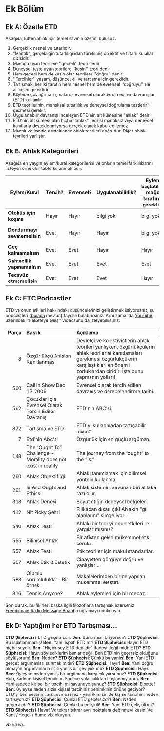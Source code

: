 # Ek Bölüm

## Ek A: Özetle ETD

Aşağıda, lütfen ahlak için temel savının özetini bulunuz.

1. Gerçeklik nesnel ve tutarlıdır.
2. "Mantık", gerçekliğin tutarlılığından türetilmiş objektif ve tutarlı kurallar dizisidir.
3. Mantığa uyan teorilere ''geçerli'' teori denir
4. Deneysel teste uyan teorilere ''kesin'' teori denir
5. Hem geçerli hem de kesin olan teorilere ''doğru'' denir
6. ''Tercihler'' yaşam, düşünce, dil ve tartışma için gereklidir.
7. Tartışmak, her iki tarafın hem nesnel hem de evrensel ''doğruyu'' ele almasını gerektirir.
8. Böylece çok ağır tartışmalarda evrensel olarak tercih edilen davranışlar (ETD) kullanılır.
9. ETD teorilerinin, mantıksal tutarlılık ve deneysel doğrulama testlerini geçmesi gerekir.
10. Uygulanabilir davranışı inceleyen ETD'nin alt kümesine "ahlak" denir
11. ETD'nin alt kümesi olan hiçbir ''ahlak'' teorisi mantıksız veya deneysel kanıtlarla desteklenmiyorsa gerçek olarak kabul edilemez.
12. Mantık ve kanıtla desteklenen ahlak teorileri doğrudur. Diğer ahlak teorileri yanlıştır.

## Ek B: Ahlak Kategorileri

Aşağıda en yaygın eylem/kural kategorilerini ve onların temel farklılıklarını listeyen örnek bir tablo bulunmaktadır.

| Eylem/Kural                 | Tercih? | Evrensel? | Uygulanabilirlik? | Eylemin başlatılması mağdur tarafından gerekli mi? | İhlal eden kimseler önlenebilir mi? | Ahlak Kategorisi          |
| --------------------------- | ------- | --------- | ----------------- | -------------------------------------------------- | ----------------------------------- | ------------------------- |
| **Otobüs için koşma**       | Hayır   | Hayır     | bilgi yok         | bilgi yok                                          | bilgi yok                           | Tarafsız                  |
| **Dondurmayı sevmemelisin** | Evet    | Hayır     | Hayır             | bilgi yok                                          | bilgi yok                           | Tarafsız (kişisel tercih) |
| **Geç kalmamalısın**        | Evet    | Evet      | Hayır             | Hayır                                              | Evet                                | APA                       |
| **Sahtecilik yapmamalısın** | Evet    | Evet      | Evet              | Evet                                               | Evet                                | İyi                       |
| **Tecavüz etmemelisin**     | Evet    | Evet      | Evet              | Hayır                                              | Hayır                               | İyi                       |

## Ek C: ETC Podcastler

ETD ve onun etkileri hakkındaki düşüncelerinizi geliştirmek istiyorsanız, şu podcastleri ([burada](www.freedomainradio.com) mevcut) faydalı bulabilirsiniz. Aynı zamanda [YouTube](www.youtube.com/freedomainradio) üzerindeki''Felsefeye Giriş'' videosunu da izleyebilirsiniz.

| Parça | Başlık                                                        | Açıklama                                                                                                                                                                                                      |
| -----:|:------------------------------------------------------------- |:------------------------------------------------------------------------------------------------------------------------------------------------------------------------------------------------------------- |
|     8 | Özgürlükçü Ahlakın Kanıtlanması                               | Devletçi ve kolektivistlerin ahlak teorileri yanlışken, özgürlükçülerin ahlak teorilerini kanıtlamaları gerekmesi özgürlükçülerin karşılaştıkları en önemli zorluklardan biridir. İşte bunu yapmanın yolları! |
|   560 | Call In Show Dec 17 2006                                      | Evrensel olarak tercih edilen davranış ve derecelendirme tarihi.                                                                                                                                              |
|   562 | Çocuklar için Evrensel Olarak Tercih Edilen Davranış          | ETD'nin ABC'si.                                                                                                                                                                                               |
|   872 | Tartışma ve ETD                                               | ETD'yi kullanmadan tartışabilir misin?                                                                                                                                                                        |
|     7 | Etd'nin Abc'si                                                | Özgürlük için en güçlü argüman.                                                                                                                                                                               |
|   148 | The “Ought To” Challenge - Morality does not exist in reality | The journey from the “ought” to the “is.”                                                                                                                                                                     |
|   260 | Ahlak Objektifliği                                            | Ahlakı tanımlamak için bilimsel yöntem kullanma.                                                                                                                                                              |
|   261 | Is And Ought and Ethics                                       | Ahlak sistemini savunan biri ahlaka razı olur.                                                                                                                                                                |
|   318 | Ahlak Deneyi                                                  | Soyut etiğin deneysel belgeleri.                                                                                                                                                                              |
|   412 | Nit Picky Şehri                                               | Filikadan dışarı çık! Ahlakın "gri alanlarını" simgeliyor.                                                                                                                                                    |
|   540 | Ahlak Testi                                                   | Ahlaki bir teoriyi onun etkileri ile yargılar mısınız?                                                                                                                                                        |
|   555 | Bilimsel Ahlak                                                | Bir afişten gelen mükemmel etik sorular.                                                                                                                                                                      |
|   557 | Ahlak Testi                                                   | Etik teoriler için makul standartlar.                                                                                                                                                                         |
|   567 | Ahlak Etik & Estetik                                          | Cinayetten görgüye doğru ve yanlışlar...                                                                                                                                                                      |
|   588 | Olumlu sorumluluklar- Bir örnek                               | Makalelerimden birine yapılan mükemmel eleştiri.                                                                                                                                                              |
|   816 | Tennis Anyone?                                                | Ahlak eylemleri için bir mecaz.                                                                                                                                                                               |

Son olarak. bu fikirleri başka ilgili filozoflarla tartışmak isterseniz [Freedomain Radio Message Board](www.freedomainradio.com/board)'a uğramayı unutmayın.

## Ek D: Yaptığım her ETD Tartışması...

**ETD Şüphecisi**: ETD geçersizdir. **Ben**: Bunu nasıl biliyorsun? **ETD Şüphecisi**: Bu ispatlanmamış! **Ben**: Yani 'ispat' ETD mi? **ETD Şüphecisi**: Hayır, ETD hiçbir şeydir. **Ben**: "Hiçbir şey ETD değildir" ifadesi değil midir ETD? **ETD Şüphecisi**: Hayır, söylediklerim bunlar değil! Ben ETD'nin geçersiz olduğunu söylüyorum! **Ben**: Neden? **ETD Şüphecisi**: Çünkü bu yanlış! **Ben**: Yani ETD gerçek argümanları sunmak mıdır? **ETD Şüphecisi**: Hayır! **Ben**: Yani doğru olmayan argümanlarla ilgili yanlış bir şey yok mu? **ETD Şüphecisi**: Hayır. **Ben**: Öyleyse neden yanlış bir argümana karşı çıkıyorsunuz? **ETD Şüphecisi**: Huh, Sadece kişisel tercihim. Sadece yalancılıktan hoşlanmıyorum. **Ben**: Yani sadece kişisel bir tercihi mi savunuyorsunuz? **ETD Şüphecisi**: Elbette! **Ben**: Öyleyse neden sizin kişisel tercihiniz benimkinin önüne geçiyor? ETD'yi ben severim, siz sevmessiniz - yani ikimizin de kişisel tercihini neden tartışıyoruz? **ETD Şüphecisi**: Çünkü ETD geçersizdir! **Ben**: Neden geçersizdir? **ETD Şüphecisi**: Çünkü bu çelişkili! **Ben**: Yani ETD çelişkili mi? **ETD Şüphecisi**: Hayır! Ve tekrar tekrar aynı noktalara değinmeyi kesin! Ve Kant / Hegel / Hume vb. okuyun.

*vb vb vb...*